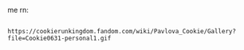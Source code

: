 me rn:










             https://cookierunkingdom.fandom.com/wiki/Pavlova_Cookie/Gallery?file=Cookie0631-personal1.gif

